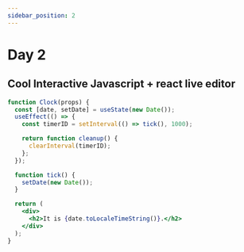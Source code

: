 ```yaml
---
sidebar_position: 2
---
```


# Day 2

## Cool Interactive Javascript + react live editor

```jsx live
function Clock(props) {
  const [date, setDate] = useState(new Date());
  useEffect(() => {
    const timerID = setInterval(() => tick(), 1000);

    return function cleanup() {
      clearInterval(timerID);
    };
  });

  function tick() {
    setDate(new Date());
  }

  return (
    <div>
      <h2>It is {date.toLocaleTimeString()}.</h2>
    </div>
  );
}
```